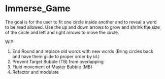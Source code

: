 # Immerse_Game
The goal is for the user to fit one circle inside another and to reveal a word to be read allowed. Use the up and down arrows to grow and shrink the size of the circle and left and right arrows to move the circle.

WIP
1. End Round and replace old words with new words (Bring circles back and have them glide to proper order by id.)
2. Prevent Target Bubble (TB) from overlapping
3. Fluid movement of Master Bubble (MB)
4. Refactor and modulate
